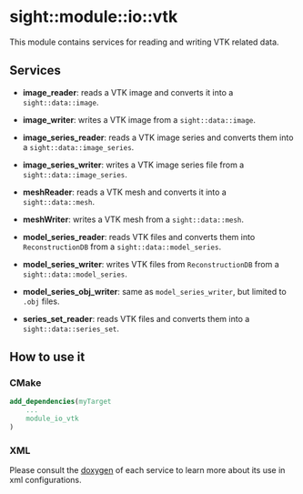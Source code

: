 # sight::module::io::vtk

This module contains services for reading and writing VTK related data.

## Services

- **image_reader**: reads a VTK image and converts it into a `sight::data::image`.

- **image_writer**: writes a VTK image from a `sight::data::image`.

- **image_series_reader**: reads a VTK image series and converts them into a `sight::data::image_series`.

- **image_series_writer**: writes a VTK image series file from a `sight::data::image_series`.

- **meshReader**: reads a VTK mesh and converts it into a `sight::data::mesh`.

- **meshWriter**: writes a VTK mesh from a `sight::data::mesh`.

- **model_series_reader**: reads VTK files and converts them into `ReconstructionDB` from a `sight::data::model_series`.

- **model_series_writer**: writes VTK files from `ReconstructionDB` from a `sight::data::model_series`.

- **model_series_obj_writer**: same as `model_series_writer`, but limited to `.obj` files.

- **series_set_reader**: reads VTK files and converts them into a `sight::data::series_set`.

## How to use it

### CMake

```cmake
add_dependencies(myTarget
    ...
    module_io_vtk
)
```

### XML

Please consult the [doxygen](https://sight.pages.ircad.fr/sight) of each service to learn more about its use in xml configurations.